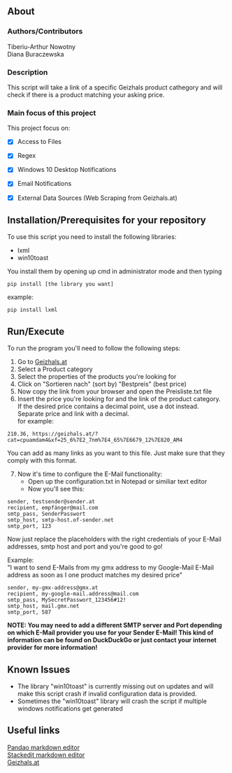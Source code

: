 ## About
### Authors/Contributors
Tiberiu-Arthur Nowotny<br>
Diana Buraczewska<br>

### Description
This script will take a link of a specific Geizhals product cathegory and will check if there is a product matching your asking price.

### Main focus of this project
This project focus on:
- [x] Access to Files
- [x] Regex
- [x] Windows 10 Desktop Notifications
- [x] Email Notifications
- [x] External Data Sources (Web Scraping from Geizhals.at)


## Installation/Prerequisites for your repository
To use this script you need to install the following libraries:
* lxml
* win10toast

You install them by opening up cmd in administrator mode and then typing
```
pip install [the library you want]
```
example:
```
pip install lxml
```

## Run/Execute
To run the program you'll need to follow the following steps: <br>
1. Go to [Geizhals.at](https://geizhals.at)<br>
2. Select a Product category <br>
3. Select the properties of the products you're looking for <br>
4. Click on "Sortieren nach" (sort by) "Bestpreis" (best price) <br>
5. Now copy the link from your browser and open the Preisliste.txt file <br>
6. Insert the price you're looking for and the link of the product category. <br>
If the desired price contains a decimal point, use a dot instead. <br>Separate price and link with a decimal.<br>
for example:
```
210.36, https://geizhals.at/?cat=cpuamdam4&xf=25_6%7E2_7nm%7E4_65%7E6679_12%7E820_AM4
```
You can add as many links as you want to this file. Just make sure that they comply with this format.

7. Now it's time to configure the E-Mail functionality: 
   * Open up the configuration.txt in Notepad or similiar text editor
   * Now you'll see this: 
```
sender, testsender@sender.at
recipient, empfänger@mail.com
smtp_pass, SenderPasswort
smtp_host, smtp-host.of-sender.net
smtp_port, 123
```
Now just replace the placeholders with the right credentials of your E-Mail addresses, smtp host and port and you're good to go!<br>

Example: <br>
"I want to send E-Mails from my gmx address to my Google-Mail E-Mail address as soon as I one product matches my desired price"
```
sender, my-gmx-address@gmx.at
recipient, my-google-mail.address@mail.com
smtp_pass, MySecretPasswort_123456#12!
smtp_host, mail.gmx.net
smtp_port, 587
```
<b>NOTE: You may need to add a different SMTP server and Port depending on which E-Mail provider you use for your Sender E-Mail!
This kind of information can be found on DuckDuckGo or just contact your internet provider for more information!</b>

## Known Issues
* The library "win10toast" is currently missing out on updates and will make this script crash if invalid configuration data is provided.
* Sometimes the "win10toast" library will crash the script if multiple windows notifications get generated

## Useful links
[Pandao markdown editor ](https://pandao.github.io/editor.md/en.html)<br>
[Stackedit markdown editor ](https://stackedit.io/app#)<br>
[Geizhals.at](https://geizhals.at)